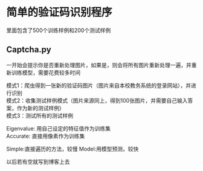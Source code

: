 # 简单的验证码识别程序  
  
里面包含了500个训练样例和200个测试样例  
  
## Captcha.py  
一开始会提示你是否重新处理图片，如果是，则会将所有图片重新处理一遍，并重新训练模型，需要花费较多时间

模式1：爬虫得到一张新的验证码图片（图片来自本校教务系统的登录网站），并进行识别  
模式2：收集测试样例模式（图片来源同上，得到100张图片，并需要自己输入答案，作为新的测试样例）  
模式3：测试所有的测试样例  
  
  
Eigenvalue: 用自己设定的特征值作为训练集  
Accurate: 直接用像素作为训练集  
  
  
Simple:直接遍历的方法，较慢
Model:用模型预测，较快

以后若有空就写到博客上去  

